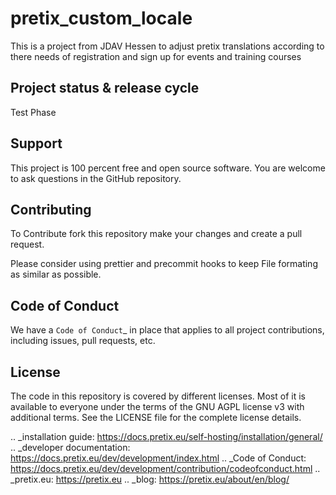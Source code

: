 pretix_custom_locale
======
This is a project from JDAV Hessen to adjust pretix translations according to there needs of registration and sign up for events and training courses 




Project status & release cycle
------------------------------

Test Phase

Support
-------

This project is 100 percent free and open source software. You are welcome to ask questions in the GitHub
repository. 

Contributing
------------
To Contribute fork this repository make your changes and create a pull request.

Please consider using prettier and precommit hooks to keep File formating as similar as possible.

Code of Conduct
---------------
We have a `Code of Conduct`_ in place that applies to all project contributions,
including issues, pull requests, etc.

License
-------

The code in this repository is covered by different licenses. Most of it is available to everyone under the terms of
the GNU AGPL license v3 with additional terms. See the LICENSE file for the complete license details.

.. _installation guide: https://docs.pretix.eu/self-hosting/installation/general/
.. _developer documentation: https://docs.pretix.eu/dev/development/index.html
.. _Code of Conduct: https://docs.pretix.eu/dev/development/contribution/codeofconduct.html
.. _pretix.eu: https://pretix.eu
.. _blog: https://pretix.eu/about/en/blog/
